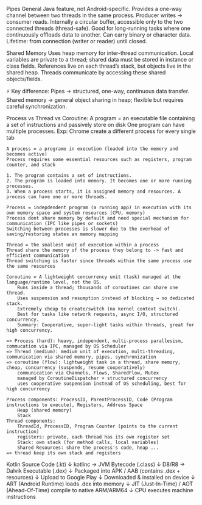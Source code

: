 Pipes
	General Java feature, not Android-specific.
	Provides a one-way channel between two threads in the same process.
	Producer writes → consumer reads.
	Internally a circular buffer, accessible only to the two connected threads (thread-safe).
	Good for long-running tasks where one continuously offloads data to another.
	Can carry binary or character data.
	Lifetime: from connection (writer or reader) until closed.

Shared Memory
	Uses heap memory for inter-thread communication.
	Local variables are private to a thread; shared data must be stored in instance or class fields.
	References live on each thread’s stack, but objects live in the shared heap.
	Threads communicate by accessing these shared objects/fields.

⚡ Key difference:
	Pipes → structured, one-way, continuous data transfer.
	Shared memory → general object sharing in heap; flexible but requires careful synchronization.

Process vs Thread vs Coroutine:
	A program = an executable file containing a set of instructions and passively store on disk
	One program can have multiple processes. Exp: Chrome create a different process for every single tab

	A process = a programe in execution (loaded into the memory and becomes active)
	Process requires some essential resources such as registers, program counter, and stack

	1. The program contains a set of instructions. 
	2. The program is loaded into memory. It becomes one or more running processes. 
	3. When a process starts, it is assigned memory and resources. A process can have one or more threads.

	Process = indepdendent program (a running app) in execution with its own memory space and system resources (CPU, memory)
	Process dont share memory by default and need special mechanism for communication (IPC like pipes or sockets)
	Switching between processes is slower due to the overhead of saving/restoring states an memory mapping
	
	Thread = the smallest unit of execution within a process
	Thread share the memory of the process they belong to -> fast and efficient communication
	Thread switching is faster since threads within the same process use the same resources

	Coroutine = A lightweight concurrency unit (task) managed at the language/runtime level, not the OS.
		Runs inside a thread; thousands of coroutines can share one thread.
		Uses suspension and resumption instead of blocking → no dedicated stack.
		Extremely cheap to create/switch (no kernel context switch).
		Best for tasks like network requests, async I/O, structured concurrency.
		Summary: Cooperative, super-light tasks within threads, great for high concurrency.

	=> Process (hard): heavy, independent, multi-process parallesism, commucation via IPC, managed by OS Scheduler
	=> Thread (medium): medium unit of execution, multi-threading, communication via shared memory, pipes, synchronization
	=> coroutine (flow): lightweight task in a thread, share memory, cheap, concurrency (suspends, resume cooperatively)
		communication via Channels, Flows, SharedFlow, Mutex
		managed by CoroutineDispatcher + structured concurrency
		uses cooperative suspension instead of OS scheduling, best for high concurrency

	Process components: ProcessID, ParentProcessID, Code (Program instructions to execute), Registers, Address Space 
		Heap (shared memory)
		Stack
	Thread components: 
		ThreadId, ProcessID, Program Counter (points to the current instruction)
		registers: private, each thread has its own register set
		Stack: own stack (for method calls, local variables)
		Shared Resources: share the process's code, heap ...
	=> thread keep its own stack and registers


Kotlin Source Code (.kt)
      ↓ kotlinc → JVM Bytecode (.class)
      ↓ D8/R8 → Dalvik Executable (.dex)
      ↓ Packaged into APK / AAB (contains .dex + resources)
      ↓ Upload to Google Play
      ↓ Downloaded & installed on device
      ↓ ART (Android Runtime) loads .dex into memory
      ↓ JIT (Just-In-Time) / AOT (Ahead-Of-Time) compile to native ARM/ARM64
      ↓ CPU executes machine instructions